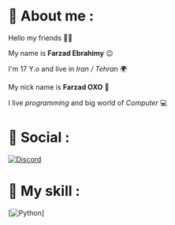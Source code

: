 # 🔔 About me :
Hello my friends 👋🏻

My name is **Farzad Ebrahimy** 😉

I'm 17 Y.o and live in _Iran / Tehran_ 🌍

My nick name is **Farzad OXO** 🎈

I live *programming* and big world of *Computer* 💻

# 📱 Social :
[![Discord](https://img.shields.io/badge/Discord-%237289DA.svg?logo=discord&logoColor=white)](https://discord.gg/XEpFbnqrTq)
# 🔐 My skill :
[![Python](https://images.app.goo.gl/vk7o26bpREBcRQCW9)]






